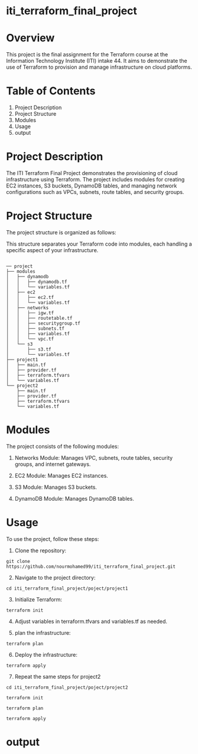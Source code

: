 # iti_terraform_final_project


# Overview

This project is the final assignment for the Terraform course at the Information Technology Institute (ITI) intake 44. It aims to demonstrate the use of Terraform to provision and manage infrastructure on cloud platforms.

# Table of Contents
1. Project Description
2. Project Structure
3. Modules
4. Usage
5. output

# Project Description

The ITI Terraform Final Project demonstrates the provisioning of cloud infrastructure using Terraform. The project includes modules for creating EC2 instances, S3 buckets, DynamoDB tables, and managing network configurations such as VPCs, subnets, route tables, and security groups.

# Project Structure

The project structure is organized as follows:

This structure separates your Terraform code into modules, each handling a specific aspect of your infrastructure.

```shell

── project
├── modules
│   ├── dynamodb
│   │   ├── dynamodb.tf
│   │   └── variables.tf
│   ├── ec2
│   │   ├── ec2.tf
│   │   └── variables.tf
│   ├── networks
│   │   ├── igw.tf
│   │   ├── routetable.tf
│   │   ├── securitygroup.tf
│   │   ├── subnets.tf
│   │   ├── variables.tf
│   │   └── vpc.tf
│   └── s3
│       ├── s3.tf
│       └── variables.tf
├── project1
│   ├── main.tf
│   ├── provider.tf
│   ├── terraform.tfvars
│   └── variables.tf
└── project2
    ├── main.tf
    ├── provider.tf
    ├── terraform.tfvars
    └── variables.tf
```
# Modules

The project consists of the following modules:

1. Networks Module: Manages VPC, subnets, route tables, security groups, and internet gateways.
   
2. EC2 Module: Manages EC2 instances.

3. S3 Module: Manages S3 buckets.

4. DynamoDB Module: Manages DynamoDB tables.

# Usage

To use the project, follow these steps:

1. Clone the repository:
   
```shell
git clone https://github.com/nourmohamed99/iti_terraform_final_project.git
```
2. Navigate to the project directory:
   
```shell
cd iti_terraform_final_project/poject/project1 
```   

3. Initialize Terraform:
   
```shell
terraform init
```

4. Adjust variables in terraform.tfvars and variables.tf as needed.

5. plan the infrastructure:
   
```shell
terraform plan
```

6. Deploy the infrastructure:

```shell
terraform apply
```
7. Repeat the same steps for project2
```shell
cd iti_terraform_final_project/poject/project2 
```     
```shell
terraform init
```
```shell
terraform plan
```   
```shell
terraform apply
```
# output

